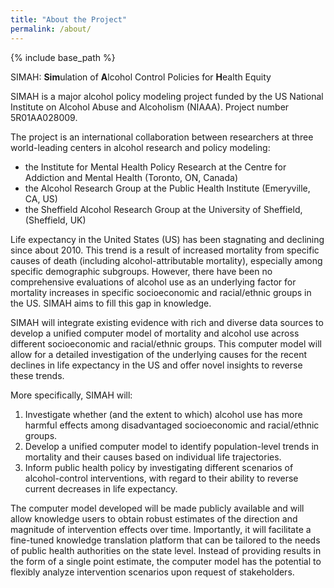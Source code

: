 ```yaml
---
title: "About the Project"
permalink: /about/
---
```


{% include base_path %}

SIMAH: **Sim**ulation of **A**lcohol Control Policies for **H**ealth Equity

SIMAH is a major alcohol policy modeling project funded by the US National Institute on Alcohol Abuse and Alcoholism (NIAAA). Project number 5R01AA028009.   

The project is an international collaboration between researchers at three world-leading centers in alcohol research and policy modeling:
- the Institute for Mental Health Policy Research at the Centre for Addiction and Mental Health (Toronto, ON, Canada) 
- the Alcohol Research Group at the Public Health Institute (Emeryville, CA, US) 
- the Sheffield Alcohol Research Group at the University of Sheffield, (Sheffield, UK) 


Life expectancy in the United States (US) has been stagnating and declining since about 2010. This trend is a result of increased mortality from specific causes of death (including alcohol-attributable mortality), especially among specific demographic subgroups. However, there have been no comprehensive evaluations of alcohol use as an underlying factor for mortality increases in specific socioeconomic and racial/ethnic groups in the US. SIMAH aims to fill this gap in knowledge. 

SIMAH will integrate existing evidence with rich and diverse data sources to develop a unified computer model of mortality and alcohol use across different socioeconomic and racial/ethnic groups. This computer model will allow for a detailed investigation of the underlying causes for the recent declines in life expectancy in the US and offer novel insights to reverse these trends. 

More specifically, SIMAH will:
1. Investigate whether (and the extent to which) alcohol use has more harmful effects among disadvantaged socioeconomic and racial/ethnic groups. 
2. Develop a unified computer model to identify population-level trends in mortality and their causes based on individual life trajectories.
3. Inform public health policy by investigating different scenarios of alcohol-control interventions, with regard to their ability to reverse current decreases in life expectancy.

The computer model developed will be made publicly available and will allow knowledge users to obtain robust estimates of the direction and magnitude of intervention effects over time. Importantly, it will facilitate a fine-tuned knowledge translation platform that can be tailored to the needs of public health authorities on the state level. Instead of providing results in the form of a single point estimate, the computer model has the potential to flexibly analyze intervention scenarios upon request of stakeholders.
